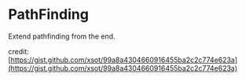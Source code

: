 # PathFinding
Extend pathfinding from the end.

credit: [https://gist.github.com/xsot/99a8a4304660916455ba2c2c774e623a](https://gist.github.com/xsot/99a8a4304660916455ba2c2c774e623a)
